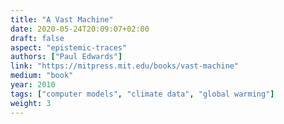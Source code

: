 ```yaml
---
title: "A Vast Machine"
date: 2020-05-24T20:09:07+02:00
draft: false
aspect: "epistemic-traces"
authors: ["Paul Edwards"]
link: "https://mitpress.mit.edu/books/vast-machine"
medium: "book"
year: 2010
tags: ["computer models", "climate data", "global warming"]
weight: 3
---
```

